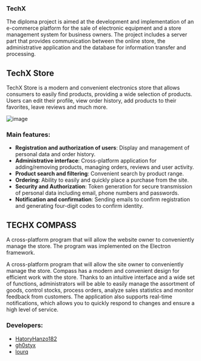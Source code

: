 ### TechX

The diploma project is aimed at the development and implementation of an e-commerce platform for the sale of 
electronic equipment and a store management system for business owners. 
The project includes a server part that provides communication between the online store, the administrative application and the database for information transfer and processing.

## TechX Store
TechX Store is a modern and convenient electronics store that allows consumers to easily find products, 
providing a wide selection of products. Users can edit their profile, view order history, add products to 
their favorites, leave reviews and much more.

![image](https://github.com/HatoryHanzo182/TechX/assets/55142468/692ebc2c-20d3-45c9-9c1a-ab09ea5925dd)

### Main features:
- **Registration and authorization of users**: Display and management of personal data and order history.
- **Administrative interface**: Cross-platform application for adding/removing products, managing orders, reviews and user activity.
- **Product search and filtering**: Convenient search by product range.
- **Ordering**: Ability to easily and quickly place a purchase from the site.
- **Security and Authorization**: Token generation for secure transmission of personal data including email, phone numbers and passwords.
- **Notification and confirmation**: Sending emails to confirm registration and generating four-digit codes to confirm identity.

## TECHX COMPASS
A cross-platform program that will allow the website owner to conveniently manage the store. The program was implemented on the Electron framework.

A cross-platform program that will allow the site owner to conveniently manage the store. Compass has a modern and convenient design for efficient work with the store. Thanks to an intuitive interface and a wide set of functions, administrators will be able to easily manage the assortment of goods, control stocks, process orders, analyze sales statistics and monitor feedback from customers. The application also supports real-time notifications, which allows you to quickly respond to changes and ensure a high level of service.

### Developers:
- [HatoryHanzo182](https://github.com/HatoryHanzo182)
- [gh0styx](https://github.com/gh0styx)
- [lourq](https://github.com/lourq)
